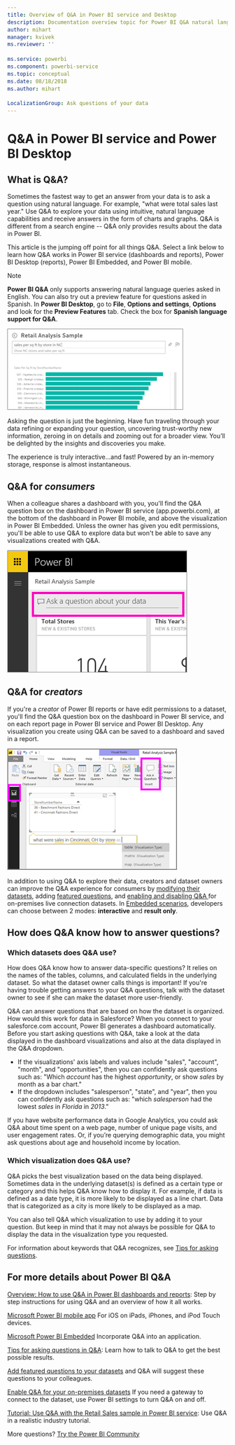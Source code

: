 ```yaml
---
title: Overview of Q&A in Power BI service and Desktop
description: Documentation overview topic for Power BI Q&A natural language queries.
author: mihart
manager: kvivek
ms.reviewer: ''

ms.service: powerbi
ms.component: powerbi-service
ms.topic: conceptual
ms.date: 08/18/2018
ms.author: mihart

LocalizationGroup: Ask questions of your data
---
```

# Q&A in Power BI service and Power BI Desktop
## What is Q&A?
Sometimes the fastest way to get an answer from your data is to ask a question using natural language. For example, "what were total sales last year."  Use Q&A to explore your data using intuitive, natural language capabilities and receive answers in the form of charts and graphs. Q&A is different from a search engine -- Q&A only provides results about the data in Power BI.

This article is the jumping off point for all things Q&A. Select a link below to learn how Q&A works in Power BI service (dashboards and reports), Power BI Desktop (reports), Power BI Embedded, and Power BI mobile.  

> [!NOTE]
> **Power BI Q&A** only supports answering natural language queries asked in English. You can also try out a preview feature for questions asked in Spanish. In **Power BI Desktop**, go to **File**, **Options and settings**, **Options** and look for the **Preview Features** tab. Check the box for **Spanish language support for Q&A**.  
>
>

![](media/power-bi-q-and-a/pbi_qa_boxsalessqft.png)

Asking the question is just the beginning.  Have fun traveling through your data refining or expanding your question, uncovering trust-worthy new information, zeroing in on details and zooming out for a broader view. You’ll be delighted by the insights and discoveries you make.

The experience is truly interactive…and fast! Powered by an in-memory storage, response is almost instantaneous.

##  Q&A for *consumers*
When a colleague shares a dashboard with you, you'll find the Q&A question box on the dashboard in Power BI service (app.powerbi.com), at the bottom of the dashboard in Power BI mobile, and above the visualization in Power BI Embedded. Unless the owner has given you edit permissions, you'll be able to use Q&A to explore data but won't be able to save any visualizations created with Q&A.

![](media/power-bi-q-and-a/powerbi-qna.png)

## Q&A for *creators*
If you're a *creator* of Power BI reports or have edit permissions to a dataset, you'll find the Q&A question box on the dashboard in Power BI service, and on each report page in Power BI service and Power BI Desktop. Any visualization you create using Q&A can be saved to a dashboard and saved in a report.

![](media/power-bi-q-and-a/power-bi-desktop.png)

In addition to using Q&A to explore their data, creators and dataset owners can improve the Q&A experience for consumers by [modifying their datasets](service-prepare-data-for-q-and-a.md), adding [featured questions](service-q-and-a-create-featured-questions.md), and [enabling and disabling Q&A ](service-q-and-a-direct-query.md) for on-premises live connection datasets. In [Embedded scenarios](developer/qanda.md), developers can choose between 2 modes: **interactive** and **result only**.

## How does Q&A know how to answer questions?
### Which datasets does Q&A use?
How does Q&A know how to answer data-specific questions? It relies on the names of the tables, columns, and calculated fields in the underlying dataset. So what the dataset owner calls things is important! If you're having trouble getting answers to your Q&A questions, talk with the dataset owner to see if she can make the dataset more user-friendly.

Q&A can answer questions that are based on how the dataset is organized. How would this work for data in Salesforce? When you connect to your salesforce.com account, Power BI generates a dashboard automatically.  Before you start asking questions with Q&A, take a look at the data displayed in the dashboard visualizations and also at the data displayed in the Q&A dropdown.

* If the visualizations' axis labels and values include "sales",  "account", "month", and "opportunities", then you can confidently ask questions such as: "Which *account* has the highest *opportunity*, or show *sales* by month as a bar chart."
* If the dropdown includes "salesperson", "state", and "year", then you can confidently ask questions such as: "which *salesperson* had the lowest *sales* in *Florida* in *2013*."

If you have website performance data in Google Analytics, you could ask Q&A about time spent on a web page, number of unique page visits, and user engagement rates. Or, if you’re querying demographic data, you might ask questions about age and household income by location.

### Which visualization does Q&A use?
Q&A picks the best visualization based on the data being displayed. Sometimes data in the underlying dataset(s) is defined as a certain type or category and this helps Q&A know how to display it. For example, if data is defined as a date type, it is more likely to be displayed as a line chart. Data that is categorized as a city is more likely to be displayed as a map.

You can also tell Q&A which visualization to use by adding it to your question. But keep in mind that it may not always be possible for Q&A to display the data in the visualization type you requested.

For information about keywords that Q&A recognizes, see [Tips for asking questions](service-q-and-a-tips.md).


## For more details about Power BI Q&A
[Overview: How to use Q&A in Power BI dashboards and reports](power-bi-tutorial-q-and-a.md):
Step by step instructions for using Q&A and an overview of how it all works.

[Microsoft Power BI mobile app](consumer/mobile/mobile-apps-ios-qna.md)
For iOS on iPads, iPhones, and iPod Touch devices.

[Microsoft Power BI Embedded](developer/qanda.md)
Incorporate Q&A into an application.

[Tips for asking questions in Q&A](service-q-and-a-tips.md):
Learn how to talk to Q&A to get the best possible results.

[Add featured questions to your datasets](service-q-and-a-create-featured-questions.md)
and Q&A will suggest these questions to your colleagues.

[Enable Q&A for your on-premises datasets](service-q-and-a-direct-query.md)
If you need a gateway to connect to the dataset, use Power BI settings to turn Q&A on and off.

[Tutorial: Use Q&A with the Retail Sales sample in Power BI service](power-bi-visualization-introduction-to-q-and-a.md):
Use Q&A in a realistic industry tutorial.

More questions? [Try the Power BI Community](http://community.powerbi.com/)
